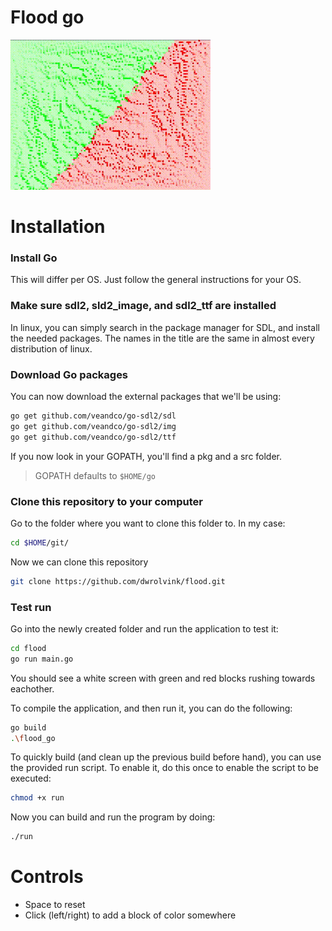 # Flood go
![Demo](readme/flood.gif)

# Installation
### Install Go
This will differ per OS. Just follow the general instructions for your OS.

### Make sure sdl2, sld2_image, and sdl2_ttf are installed
In linux, you can simply search in the package manager for SDL, and install the
needed packages. The names in the title are the same in almost every distribution of linux.

### Download Go packages
You can now download the external packages that we'll be using:
```bash
go get github.com/veandco/go-sdl2/sdl
go get github.com/veandco/go-sdl2/img
go get github.com/veandco/go-sdl2/ttf
```

If you now look in your GOPATH, you'll find a pkg and a src folder.
> GOPATH defaults to `$HOME/go`

### Clone this repository to your computer
Go to the folder where you want to clone this folder to. In my case:

```bash
cd $HOME/git/
```

Now we can clone this repository

```bash
git clone https://github.com/dwrolvink/flood.git
```

### Test run
Go into the newly created folder and run the application to test it:
```bash
cd flood
go run main.go
```

You should see a white screen with green and red blocks rushing towards eachother.

To compile the application, and then run it, you can do the following:
```bash
go build
.\flood_go
```

To quickly build (and clean up the previous build before hand), you can use the
provided run script. To enable it, do this once to enable the script to be executed:
```bash
chmod +x run
```

Now you can build and run the program by doing:
```bash
./run
```

# Controls
- Space to reset
- Click (left/right) to add a block of color somewhere
